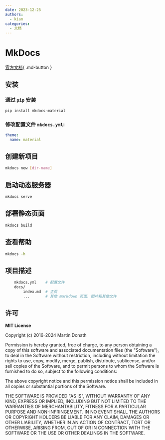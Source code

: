 ```yaml
---
date: 2023-12-25
authors:
  - kian
categories:
  - 文档
---
```


# **MkDocs**
[官方文档](https://squidfunk.github.io/mkdocs-material){ .md-button }
<!-- more -->

## 安装

### 通过 `pip` 安装

``` bash
pip install mkdocs-material
```

### 修改配置文件 `mkdocs.yml`:

``` yaml
theme:
  name: material
```

## 创建新项目
```bash
mkdocs new [dir-name]
```

## 启动动态服务器
```bash
mkdocs serve
```

## 部署静态页面
```bash
mkdocs build
```

## 查看帮助
```bash
mkdocs -h
```

## 项目描述
```bash
    mkdocs.yml    # 配置文件
    docs/
        index.md  # 主页
        ...       # 其他 markdown 页面、图片和其他文件
```

## 许可

**MIT License**

Copyright (c) 2016-2024 Martin Donath

Permission is hereby granted, free of charge, to any person obtaining a copy
of this software and associated documentation files (the "Software"), to
deal in the Software without restriction, including without limitation the
rights to use, copy, modify, merge, publish, distribute, sublicense, and/or
sell copies of the Software, and to permit persons to whom the Software is
furnished to do so, subject to the following conditions:

The above copyright notice and this permission notice shall be included in
all copies or substantial portions of the Software.

THE SOFTWARE IS PROVIDED "AS IS", WITHOUT WARRANTY OF ANY KIND, EXPRESS OR
IMPLIED, INCLUDING BUT NOT LIMITED TO THE WARRANTIES OF MERCHANTABILITY,
FITNESS FOR A PARTICULAR PURPOSE AND NON-INFRINGEMENT. IN NO EVENT SHALL THE
AUTHORS OR COPYRIGHT HOLDERS BE LIABLE FOR ANY CLAIM, DAMAGES OR OTHER
LIABILITY, WHETHER IN AN ACTION OF CONTRACT, TORT OR OTHERWISE, ARISING
FROM, OUT OF OR IN CONNECTION WITH THE SOFTWARE OR THE USE OR OTHER DEALINGS
IN THE SOFTWARE.

